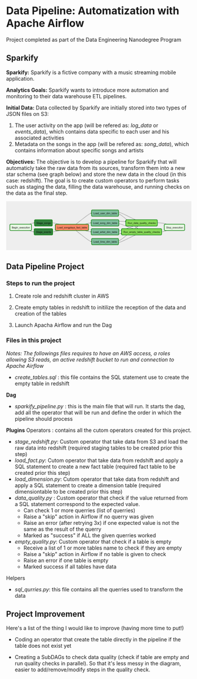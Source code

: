 # Data Pipeline: Automatization with Apache Airflow
Project completed as part of the Data Engineering Nanodegree Program

## Sparkify

**Sparkify:** Sparkify is a fictive company with a music streaming mobile application.

**Analytics Goals:** Sparkify wants to introduce more automation and monitoring to their data warehouse ETL pipelines. 

**Initial Data:** Data collected by Sparkify are initially stored into two types of JSON files on S3: 

1. The user activity on the app (will be refered as: *log_data* or *events_data*), which contains data specific to each user and his associated activities
2. Metadata on the songs in the app (will be refered as: *song_data*), which contains information about specific songs and artists

**Objectives:** The objective is to develop a pipeline for Sparkify that will automaticly take the raw data from its sources, transform them into a new star schema (see graph below) and store the new data in the cloud (in this case: redshift). The goal is to create custom operators to perform tasks such as staging the data, filling the data warehouse, and running checks on the data as the final step.

![Schema of the pipeline - Data Pipeline](pipeline_dags.PNG)

## Data Pipeline Project

### Steps to run the project

1. Create role and redshift cluster in AWS

2. Create empty tables in redshift to initilize the reception of the data and creation of the tables

3. Launch Apacha Airflow and run the Dag

### Files in this project

*Notes: The followings files requires to have an AWS access, a roles allowing S3 reads, an active redshift bucket to run and connection to Apache Airflow*

- *create_tables.sql* : this file contains the SQL statement use to create the empty table in redshift

**Dag**
- *sparkify_pipeline.py* : this is the main file that will run. It starts the dag, add all the operator that will be run and define the order in which the pipeline should process

**Plugins**
Operators : contains all the cutom operators created for this project.
- *stage_redshift.py*: Custom operator that take data from S3 and load the raw data into redshift (required staging tables to be created prior this step)
- *load_fact.py*:  Cutom operator that take data from redshift and apply a SQL statement to create a new fact table (required fact table to be created prior this step)
- *load_dimension.py*: Cutom operator that take data from redshift and apply a SQL statement to create a dimension table (required dimensiontable to be created prior this step)
- *data_quality.py* : Custom operator that check if the value returned from a SQL statement correspond to the expected value. 
	-  Can check 1 or more querries (list of querries)
	-  Raise a "skip" action in Airflow if no querry was given
	-  Raise an error (after retrying 3x) if one expected value is not the same as the result of the querry
	-  Marked as "success" if ALL the given querries worked
- *empty_quality.py*: Custom operator that check if a table is empty
	- Receive a list of 1 or more tables name to check if they are empty
	- Raise a "skip" action in Airflow if no table is given to check
	- Raise an error if one table is empty
	- Marked success if all tables have data

Helpers
- *sql_qurries.py*: this file contains all the querries used to transform the data 

## Project Improvement
Here's a list of the thing I would like to improve (having more time to put!)
- Coding an operator that create the table directly in the pipeline if the table does not exist yet

- Creating a SubDAGs to check data quality (check if table are empty and run quality checks in parallel). So that it's less messy in the diagram, easier to add/remove/modify steps in the quality check. 
